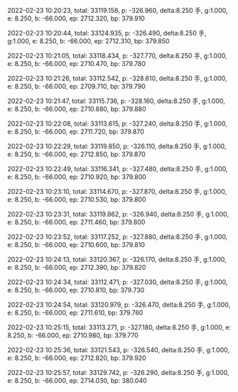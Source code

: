 2022-02-23 10:20:23, total: 33119.158, p: -326.960, delta:8.250 手, g:1.000, e: 8.250, b: -66.000, ep: 2712.320, bp: 379.910

2022-02-23 10:20:44, total: 33124.935, p: -326.490, delta:8.250 手, g:1.000, e: 8.250, b: -66.000, ep: 2712.310, bp: 379.850

2022-02-23 10:21:05, total: 33118.434, p: -327.770, delta:8.250 手, g:1.000, e: 8.250, b: -66.000, ep: 2710.470, bp: 379.780

2022-02-23 10:21:26, total: 33112.542, p: -328.610, delta:8.250 手, g:1.000, e: 8.250, b: -66.000, ep: 2709.710, bp: 379.790

2022-02-23 10:21:47, total: 33115.736, p: -328.160, delta:8.250 手, g:1.000, e: 8.250, b: -66.000, ep: 2710.880, bp: 379.880

2022-02-23 10:22:08, total: 33113.615, p: -327.240, delta:8.250 手, g:1.000, e: 8.250, b: -66.000, ep: 2711.720, bp: 379.870

2022-02-23 10:22:29, total: 33119.850, p: -326.110, delta:8.250 手, g:1.000, e: 8.250, b: -66.000, ep: 2712.850, bp: 379.870

2022-02-23 10:22:49, total: 33116.341, p: -327.480, delta:8.250 手, g:1.000, e: 8.250, b: -66.000, ep: 2710.920, bp: 379.800

2022-02-23 10:23:10, total: 33114.670, p: -327.870, delta:8.250 手, g:1.000, e: 8.250, b: -66.000, ep: 2710.530, bp: 379.800

2022-02-23 10:23:31, total: 33119.862, p: -326.940, delta:8.250 手, g:1.000, e: 8.250, b: -66.000, ep: 2711.460, bp: 379.800

2022-02-23 10:23:52, total: 33117.252, p: -327.880, delta:8.250 手, g:1.000, e: 8.250, b: -66.000, ep: 2710.600, bp: 379.810

2022-02-23 10:24:13, total: 33120.367, p: -326.170, delta:8.250 手, g:1.000, e: 8.250, b: -66.000, ep: 2712.390, bp: 379.820

2022-02-23 10:24:34, total: 33112.471, p: -327.030, delta:8.250 手, g:1.000, e: 8.250, b: -66.000, ep: 2710.810, bp: 379.730

2022-02-23 10:24:54, total: 33120.979, p: -326.470, delta:8.250 手, g:1.000, e: 8.250, b: -66.000, ep: 2711.610, bp: 379.760

2022-02-23 10:25:15, total: 33113.271, p: -327.180, delta:8.250 手, g:1.000, e: 8.250, b: -66.000, ep: 2710.980, bp: 379.770

2022-02-23 10:25:36, total: 33121.543, p: -326.540, delta:8.250 手, g:1.000, e: 8.250, b: -66.000, ep: 2712.820, bp: 379.920

2022-02-23 10:25:57, total: 33129.742, p: -326.290, delta:8.250 手, g:1.000, e: 8.250, b: -66.000, ep: 2714.030, bp: 380.040
